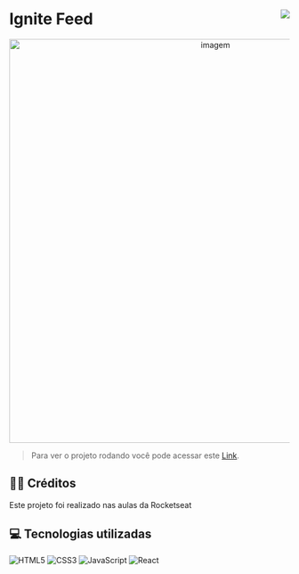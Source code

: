 # Ignite Feed <img align="right" src="https://img.shields.io/static/v1?label=STATUS&message=Está %20Pronto &color=green&style=for-the-badge"/>

<div align="center" >
    <img width="725rem" src="https://servidor-estaticos-ten.vercel.app/igniteFeed1.png" alt="imagem">
</div>

> Para ver o projeto rodando você pode acessar este [Link](https://ignite-feed-six-beryl.vercel.app/).

<h2>👨‍🏫 Créditos</h2>
<p>Este projeto foi realizado nas aulas da Rocketseat 

<h2>💻 Tecnologias utilizadas</h2>

<div style="display: inline_block">

![HTML5](https://img.shields.io/badge/html5-%23E34F26.svg?style=for-the-badge&logo=html5&logoColor=white)
![CSS3](https://img.shields.io/badge/css3-%231572B6.svg?style=for-the-badge&logo=css3&logoColor=white)
![JavaScript](https://img.shields.io/badge/javascript-%23323330.svg?style=for-the-badge&logo=javascript&logoColor=%23F7DF1E)
![React](https://img.shields.io/badge/react-%2320232a.svg?style=for-the-badge&logo=react&logoColor=%2361DAFB)

</div>
